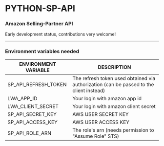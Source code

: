 # PYTHON-SP-API
### Amazon Selling-Partner API

Early development status, contributions very welcome!

---

### Environment variables needed

| ENVIRONMENT VARIABLE  | DESCRIPTION | 
|---|---|
| SP_API_REFRESH_TOKEN  | The refresh token used obtained via authorization (can be passed to the client instead)  |
| LWA_APP_ID | Your login with amazon app id |
| LWA_CLIENT_SECRET | Your login with amazon client secret |
| SP_API_SECRET_KEY | AWS USER SECRET KEY |
| SP_API_ACCESS_KEY | AWS USER ACCESS KEY |
| SP_API_ROLE_ARN | The role's arn (needs permission to "Assume Role" STS) |
